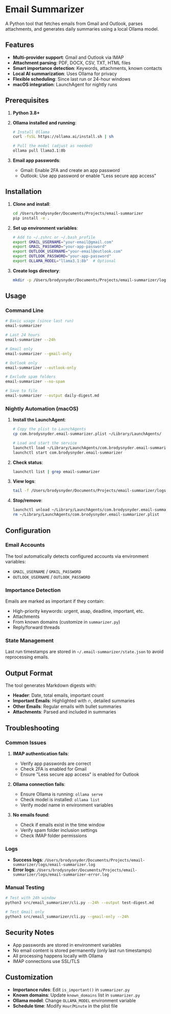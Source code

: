 # Email Summarizer

A Python tool that fetches emails from Gmail and Outlook, parses attachments, and generates daily summaries using a local Ollama model.

## Features

- **Multi-provider support**: Gmail and Outlook via IMAP
- **Attachment parsing**: PDF, DOCX, CSV, TXT, HTML files
- **Smart importance detection**: Keywords, attachments, known contacts
- **Local AI summarization**: Uses Ollama for privacy
- **Flexible scheduling**: Since last run or 24-hour windows
- **macOS integration**: LaunchAgent for nightly runs

## Prerequisites

1. **Python 3.8+**
2. **Ollama installed and running**:
   ```bash
   # Install Ollama
   curl -fsSL https://ollama.ai/install.sh | sh
   
   # Pull the model (adjust as needed)
   ollama pull llama3.1:8b
   ```

3. **Email app passwords**:
   - Gmail: Enable 2FA and create an app password
   - Outlook: Use app password or enable "Less secure app access"

## Installation

1. **Clone and install**:
   ```bash
   cd /Users/brodysnyder/Documents/Projects/email-summarizer
   pip install -e .
   ```

2. **Set up environment variables**:
   ```bash
   # Add to ~/.zshrc or ~/.bash_profile
   export GMAIL_USERNAME="your-email@gmail.com"
   export GMAIL_PASSWORD="your-app-password"
   export OUTLOOK_USERNAME="your-email@outlook.com"
   export OUTLOOK_PASSWORD="your-app-password"
   export OLLAMA_MODEL="llama3.1:8b"  # Optional
   ```

3. **Create logs directory**:
   ```bash
   mkdir -p /Users/brodysnyder/Documents/Projects/email-summarizer/logs
   ```

## Usage

### Command Line

```bash
# Basic usage (since last run)
email-summarizer

# Last 24 hours
email-summarizer --24h

# Gmail only
email-summarizer --gmail-only

# Outlook only  
email-summarizer --outlook-only

# Exclude spam folders
email-summarizer --no-spam

# Save to file
email-summarizer --output daily-digest.md
```

### Nightly Automation (macOS)

1. **Install the LaunchAgent**:
   ```bash
   # Copy the plist to LaunchAgents
   cp com.brodysnyder.email-summarizer.plist ~/Library/LaunchAgents/
   
   # Load and start the service
   launchctl load ~/Library/LaunchAgents/com.brodysnyder.email-summarizer.plist
   launchctl start com.brodysnyder.email-summarizer
   ```

2. **Check status**:
   ```bash
   launchctl list | grep email-summarizer
   ```

3. **View logs**:
   ```bash
   tail -f /Users/brodysnyder/Documents/Projects/email-summarizer/logs/email-summarizer.log
   ```

4. **Stop/remove**:
   ```bash
   launchctl unload ~/Library/LaunchAgents/com.brodysnyder.email-summarizer.plist
   rm ~/Library/LaunchAgents/com.brodysnyder.email-summarizer.plist
   ```

## Configuration

### Email Accounts

The tool automatically detects configured accounts via environment variables:

- `GMAIL_USERNAME` / `GMAIL_PASSWORD`
- `OUTLOOK_USERNAME` / `OUTLOOK_PASSWORD`

### Importance Detection

Emails are marked as important if they contain:
- High-priority keywords: urgent, asap, deadline, important, etc.
- Attachments
- From known domains (customize in `summarizer.py`)
- Reply/forward threads

### State Management

Last run timestamps are stored in `~/.email-summarizer/state.json` to avoid reprocessing emails.

## Output Format

The tool generates Markdown digests with:

- **Header**: Date, total emails, important count
- **Important Emails**: Highlighted with 🔥, detailed summaries
- **Other Emails**: Regular emails with bullet summaries
- **Attachments**: Parsed and included in summaries

## Troubleshooting

### Common Issues

1. **IMAP authentication fails**:
   - Verify app passwords are correct
   - Check 2FA is enabled for Gmail
   - Ensure "Less secure app access" is enabled for Outlook

2. **Ollama connection fails**:
   - Ensure Ollama is running: `ollama serve`
   - Check model is installed: `ollama list`
   - Verify model name in environment variables

3. **No emails found**:
   - Check if emails exist in the time window
   - Verify spam folder inclusion settings
   - Check IMAP folder permissions

### Logs

- **Success logs**: `/Users/brodysnyder/Documents/Projects/email-summarizer/logs/email-summarizer.log`
- **Error logs**: `/Users/brodysnyder/Documents/Projects/email-summarizer/logs/email-summarizer-error.log`

### Manual Testing

```bash
# Test with 24h window
python3 src/email_summarizer/cli.py --24h --output test-digest.md

# Test Gmail only
python3 src/email_summarizer/cli.py --gmail-only --24h
```

## Security Notes

- App passwords are stored in environment variables
- No email content is stored permanently (only last run timestamps)
- All processing happens locally with Ollama
- IMAP connections use SSL/TLS

## Customization

- **Importance rules**: Edit `is_important()` in `summarizer.py`
- **Known domains**: Update `known_domains` list in `summarizer.py`
- **Ollama model**: Change `OLLAMA_MODEL` environment variable
- **Schedule time**: Modify `Hour`/`Minute` in the plist file
